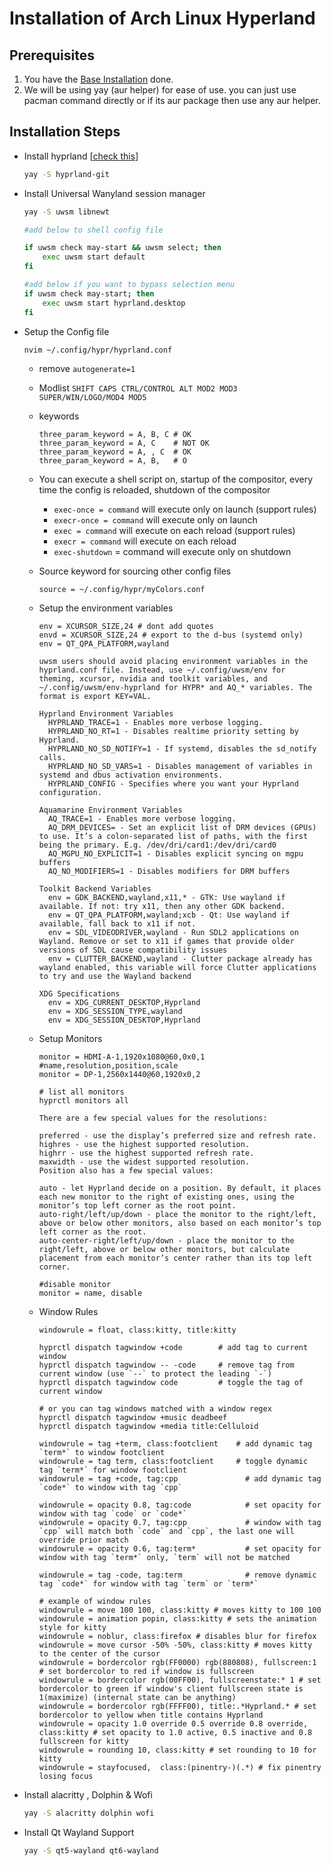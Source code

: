 # Installation of Arch Linux Hyperland

## Prerequisites

1. You have the [Base Installation](01_ARCH_INSTALL_BASE.md) done.
2. We will be using yay (aur helper) for ease of use. you can just use pacman command directly or if its aur package then use any aur helper.

## Installation Steps

- Install hyprland [[check this](https://wiki.hyprland.org/Getting-Started/Installation/)]

    ```sh
    yay -S hyprland-git
    ```

- Install Universal Wanyland session manager

    ```sh
    yay -S uwsm libnewt

    #add below to shell config file

    if uwsm check may-start && uwsm select; then
        exec uwsm start default
    fi

    #add below if you want to bypass selection menu
    if uwsm check may-start; then
        exec uwsm start hyprland.desktop
    fi

    ```

- Setup the Config file

    ```sh
    nvim ~/.config/hypr/hyprland.conf
    ```

  - remove `autogenerate=1`
  - Modlist
      `SHIFT CAPS CTRL/CONTROL ALT MOD2 MOD3 SUPER/WIN/LOGO/MOD4 MOD5`
  - keywords

    ```text
    three_param_keyword = A, B, C # OK
    three_param_keyword = A, C    # NOT OK
    three_param_keyword = A, , C  # OK
    three_param_keyword = A, B,   # O
    ```

  - You can execute a shell script on, startup of the compositor, every time the config is reloaded, shutdown of the compositor

    - `exec-once = command` will execute only on launch (support rules)
    - `execr-once = command` will execute only on launch
    - `exec = command` will execute on each reload (support rules)
    - `execr = command` will execute on each reload
    - `exec-shutdown` = command will execute only on shutdown
  
  - Source keyword for sourcing other config files

    ```text
    source = ~/.config/hypr/myColors.conf
    ```
  
  - Setup the environment variables

    ```text
    env = XCURSOR_SIZE,24 # dont add quotes
    envd = XCURSOR_SIZE,24 # export to the d-bus (systemd only) 
    env = QT_QPA_PLATFORM,wayland

    uwsm users should avoid placing environment variables in the hyprland.conf file. Instead, use ~/.config/uwsm/env for theming, xcursor, nvidia and toolkit variables, and ~/.config/uwsm/env-hyprland for HYPR* and AQ_* variables. The format is export KEY=VAL.

    Hyprland Environment Variables 
      HYPRLAND_TRACE=1 - Enables more verbose logging.
      HYPRLAND_NO_RT=1 - Disables realtime priority setting by Hyprland.
      HYPRLAND_NO_SD_NOTIFY=1 - If systemd, disables the sd_notify calls.
      HYPRLAND_NO_SD_VARS=1 - Disables management of variables in systemd and dbus activation environments.
      HYPRLAND_CONFIG - Specifies where you want your Hyprland configuration.
    
    Aquamarine Environment Variables 
      AQ_TRACE=1 - Enables more verbose logging.
      AQ_DRM_DEVICES= - Set an explicit list of DRM devices (GPUs) to use. It’s a colon-separated list of paths, with the first being the primary. E.g. /dev/dri/card1:/dev/dri/card0
      AQ_MGPU_NO_EXPLICIT=1 - Disables explicit syncing on mgpu buffers
      AQ_NO_MODIFIERS=1 - Disables modifiers for DRM buffers
    
    Toolkit Backend Variables 
      env = GDK_BACKEND,wayland,x11,* - GTK: Use wayland if available. If not: try x11, then any other GDK backend.
      env = QT_QPA_PLATFORM,wayland;xcb - Qt: Use wayland if available, fall back to x11 if not.
      env = SDL_VIDEODRIVER,wayland - Run SDL2 applications on Wayland. Remove or set to x11 if games that provide older versions of SDL cause compatibility issues
      env = CLUTTER_BACKEND,wayland - Clutter package already has wayland enabled, this variable will force Clutter applications to try and use the Wayland backend
    
    XDG Specifications 
      env = XDG_CURRENT_DESKTOP,Hyprland
      env = XDG_SESSION_TYPE,wayland
      env = XDG_SESSION_DESKTOP,Hyprland
    ```
  
  - Setup Monitors

    ```text
    monitor = HDMI-A-1,1920x1080@60,0x0,1 #name,resolution,position,scale
    monitor = DP-1,2560x1440@60,1920x0,2

    # list all monitors
    hyprctl monitors all

    There are a few special values for the resolutions:

    preferred - use the display’s preferred size and refresh rate.
    highres - use the highest supported resolution.
    highrr - use the highest supported refresh rate.
    maxwidth - use the widest supported resolution.
    Position also has a few special values:

    auto - let Hyprland decide on a position. By default, it places each new monitor to the right of existing ones, using the monitor’s top left corner as the root point.
    auto-right/left/up/down - place the monitor to the right/left, above or below other monitors, also based on each monitor’s top left corner as the root.
    auto-center-right/left/up/down - place the monitor to the right/left, above or below other monitors, but calculate placement from each monitor’s center rather than its top left corner.

    #disable monitor
    monitor = name, disable
    ```

  - Window Rules

    ```text
    windowrule = float, class:kitty, title:kitty

    hyprctl dispatch tagwindow +code        # add tag to current window
    hyprctl dispatch tagwindow -- -code     # remove tag from current window (use `--` to protect the leading `-`)
    hyprctl dispatch tagwindow code         # toggle the tag of current window

    # or you can tag windows matched with a window regex
    hyprctl dispatch tagwindow +music deadbeef
    hyprctl dispatch tagwindow +media title:Celluloid

    windowrule = tag +term, class:footclient    # add dynamic tag `term*` to window footclient
    windowrule = tag term, class:footclient     # toggle dynamic tag `term*` for window footclient
    windowrule = tag +code, tag:cpp               # add dynamic tag `code*` to window with tag `cpp`

    windowrule = opacity 0.8, tag:code            # set opacity for window with tag `code` or `code*`
    windowrule = opacity 0.7, tag:cpp             # window with tag `cpp` will match both `code` and `cpp`, the last one will override prior match
    windowrule = opacity 0.6, tag:term*           # set opacity for window with tag `term*` only, `term` will not be matched

    windowrule = tag -code, tag:term              # remove dynamic tag `code*` for window with tag `term` or `term*`

    # example of window rules
    windowrule = move 100 100, class:kitty # moves kitty to 100 100
    windowrule = animation popin, class:kitty # sets the animation style for kitty
    windowrule = noblur, class:firefox # disables blur for firefox
    windowrule = move cursor -50% -50%, class:kitty # moves kitty to the center of the cursor
    windowrule = bordercolor rgb(FF0000) rgb(880808), fullscreen:1 # set bordercolor to red if window is fullscreen
    windowrule = bordercolor rgb(00FF00), fullscreenstate:* 1 # set bordercolor to green if window's client fullscreen state is 1(maximize) (internal state can be anything)
    windowrule = bordercolor rgb(FFFF00), title:.*Hyprland.* # set bordercolor to yellow when title contains Hyprland
    windowrule = opacity 1.0 override 0.5 override 0.8 override, class:kitty # set opacity to 1.0 active, 0.5 inactive and 0.8 fullscreen for kitty
    windowrule = rounding 10, class:kitty # set rounding to 10 for kitty
    windowrule = stayfocused,  class:(pinentry-)(.*) # fix pinentry losing focus
    ```

- Install alacritty , Dolphin & Wofi

    ```sh
    yay -S alacritty dolphin wofi
    ```

- Install Qt Wayland Support

    ```sh
    yay -S qt5-wayland qt6-wayland 
    ```
